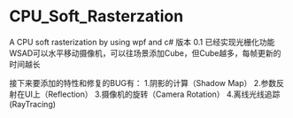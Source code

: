 # CPU_Soft_Rasterzation
 A CPU soft rasterization by using wpf and c#
 版本 0.1 已经实现光栅化功能
 WSAD可以水平移动摄像机，可以往场景添加Cube，但Cube越多，每帧更新的时间越长

 接下来要添加的特性和修复的BUG有：
 1.阴影的计算（Shadow Map）
 2.参数反射在UI上（Reflection）
 3.摄像机的旋转（Camera Rotation）
 4.离线光线追踪 (RayTracing)
